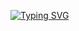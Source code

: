 [![Typing SVG](https://readme-typing-svg.demolab.com?font=Fira+Code&pause=1500&color=00FF00&center=false&vCenter=false&width=500&lines=┌──(vincent㉿spl1t4t3rminal)-[~/];└─$+whoami;Vincent+—+a+CTF+Player&repeat=false)](https://git.io/typing-svg)
